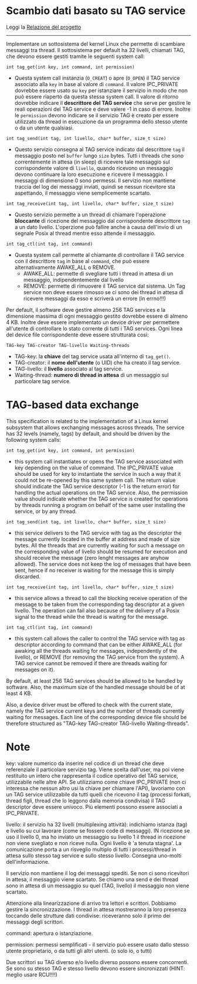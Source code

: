 # Scambio dati basato su TAG service

Leggi la [Relazione del progetto](Relazione_Tag_Based_data_exchange.pdf)

---

Implementare un sottosistema del kernel Linux che permette di scambiare messaggi tra thread.
Il sottosistema per default ha 32 livelli, chiamati TAG, che devono essere gestiti tramite le seguenti system call:
    
`int tag_get(int key, int command, int permission)`
- Questa system call instanzia (`O_CREAT`) o apre (`O_OPEN`) il TAG service associato alla `key` in base al valore di `command`. 
Il valore IPC_PRIVATE dovrebbe essere usato su `key` per istanziare il servizio in modo che non può essere riaperto da questa stessa system call. 
Il valore di ritorno dovrebbe indicare il **descrittore del TAG service** che serve per gestire le reali operazioni del TAG service e deve valere -1 in caso di errore. 
Inoltre le `permission` devono indicare se il servizio TAG è creato per essere utilizzato da thread in esecuzione da un programma dello stesso utente o da un utente qualsiasi. 

`int tag_send(int tag, int livello, char* buffer, size_t size)`
- Questo servizio consegna al TAG service indicato dal descrittore `tag` il messaggio posto nel `buffer` lungo `size` bytes.
Tutti i threads che sono correntemente in attesa (in sleep) di ricevere tale messaggio sul corrispondente valore di `livello`, quando ricevono un messaggio devono continuare la loro esecuzione e 
ricevere il messaggio. I messaggi di dimensione 0 sono permessi. Il servizio non mantiene traccia del log dei messaggi inviati, quindi se nessun ricevitore sta aspettando, il messaggio
viene semplicemente scartato.

`int tag_receive(int tag, int livello, char* buffer, size_t size)`
- Questo servizio permette a un thread di chiamare l'operazione **bloccante** di ricezione del messaggio dal corrispondente
descrittore `tag` a un dato livello. L'operzione può fallire anche a causa dell'invio di un segnale Posix al thread mentre esso
attende il messaggio.  

`int tag_ctl(int tag, int command)`
- Questa system call permette al chiamante di controllare il TAG service con il descrittore `tag` in base al `command`, che può essere alternativamente AWAKE_ALL o REMOVE.
    - AWAKE_ALL: permette di svegliare tutti i thread in attesa di un messaggio, indipendentemente dal livello
    - REMOVE: permette di rimuovere il TAG service dal sistema. Un Tag service non deve essere rimosso se ci sono dei thread in attesa di ricevere messaggi da esso e scriverà un errore (in errno!!!)
    
Per default, il software deve gestire almeno 256 TAG services e la dimensione massima di ogni messaggio gestito dovrebbe essere di almeno 4 KB.
Inoltre deve essere implementato un device driver per permettere all'utente di controllare lo stato corrente di tutti i TAG services. 
Ogni linea del device file corrispondente deve essere strutturata così:

    TAG-key TAG-creator TAG-livello Waiting-threads
    
- TAG-key: la **chiave** del tag service usata all'interno di `tag_get()`.
- TAG-creator: il **nome dell'utente** (o UID) che ha creato il tag service.
- TAG-livello: il **livello** associato al tag service.
- Waiting-thread: **numero di thread in attesa** di un messaggio sul particolare tag service. 

# TAG-based data exchange
This specification is related to the implementation of a Linux kernel subsystem that allows exchanging messages across threads. The service has 32 levels (namely, tags) by default, and should be driven by the following system calls:
    
`int tag_get(int key, int command, int permission)`
- this system call instantiates or opens the TAG service associated with key depending on the value of command. The IPC_PRIVATE value should be used for key to instantiate the service in such a way that it could not be re-opened by this same system call. The return value should indicate the TAG service descriptor (-1 is the return error) for handling the actual operations on the TAG service. Also, the permission value should indicate whether the TAG service is created for operations by threads running a program on behalf of the same user installing the service, or by any thread.

`int tag_send(int tag, int livello, char* buffer, size_t size)`
- this service delivers to the TAG service with tag as the descriptor the message currently located in the buffer at address and made of size bytes. All the threads that are currently waiting for such a message on the corresponding value of livello should be resumed for execution and should receive the message (zero lenght messages are anyhow allowed). The service does not keep the log of messages that have been sent, hence if no receiver is waiting for the message this is simply discarded.

`int tag_receive(int tag, int livello, char* buffer, size_t size)`
- this service allows a thread to call the blocking receive operation of the message to be taken from the corresponding tag descriptor at a given livello. The operation can fail also because of the delivery of a Posix signal to the thread while the thread is waiting for the message.

`int tag_ctl(int tag, int command)`
- this system call allows the caller to control the TAG service with tag as descriptor according to command that can be either AWAKE_ALL (for awaking all the threads waiting for messages, independently of the livello), or REMOVE (for removing the TAG service from the system). A TAG service cannot be removed if there are threads waiting for messages on it). 

By default, at least 256 TAG services should be allowed to be handled by software. Also, the maximum size of the handled message should be of at least 4 KB.

Also, a device driver must be offered to check with the current state, namely the TAG service current keys and the number of threads currently waiting for messages. Each line of the corresponding device file should be therefore structured as "TAG-key TAG-creator TAG-livello Waiting-threads".

# Note
key: valore numerico da inserire nel codice di un thread che deve referenziale il particolare servizio tag. 
Viene scelta dall'user, ma poi viene restituito un intero che rappresenta il codice operativo del TAG service, utilizzabile
nelle altre API. Se utilizziamo come chiave IPC_PRIVATE (non ci interessa che nessun altro usi la chiave per chiamare l'API), lavoriamo con un 
TAG service utilizzabile da tutti quelli che ricevono il tag (processi forkati, thread figli, thread che lo leggono dalla memoria condivisa)
il TAG descriptor deve essere univoco. Più elementi possono essere associati a IPC_PRIVATE.

livello: il servizio ha 32 livelli (multiplexing attività): indichiamo istanza (tag) e livello su
cui lavorare (come se fossero code di messaggi). IN ricezione se uso il livello 0, ma ho inviato un messaggio su livello 1
il thread in ricezione non viene svegliato e non riceve nulla.
Ogni livello è 'a tenuta stagna'. La comunicazione porta a un risveglio multiplo di tutti i processi/thread in attesa sullo stesso
tag service e sullo stesso livello. Consegna uno-molti dell'informazione.

Il servizio non mantiene il log dei messaggi spediti. Se non ci sono ricevitori in attesa, il messaggio viene scartato. 
Se chiamo una send e dei thread sono in attesa di un messaggio su quel (TAG, livello) il messaggio non viene scartato.

Attenzione alla linearizzazione di arrivo tra lettori e scrittori. Dobbiamo gestire la sincronizzazione. 
I thread in attesa mostreranno la loro presenza toccando delle strutture dati condivise: riceveranno solo il primo dei messaggi degli scrittori.

command: apertura o istanziazione.

permission: permessi semplificati - il servizio può essere usato dallo stesso utente proprietario, o da tutti gli altri utenti. (o solo io, o tutti)

Due scrittori su TAG diverso e/o livello diverso possono essere concorrenti. Se sono su stesso TAG e stesso livello devono essere sincronizzati (HINT: meglio usare RCU!!!!)